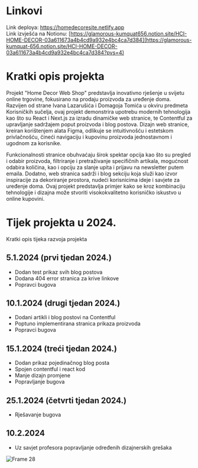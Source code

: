 # Linkovi
Link deploya: https://homedecoresite.netlify.app  
Link izvješća na Notionu: [https://glamorous-kumquat656.notion.site/HCI-HOME-DECOR-03a611673a4b4cd9a932e4bc4ca7d384](https://glamorous-kumquat-656.notion.site/HCI-HOME-DECOR-03a611673a4b4cd9a932e4bc4ca7d384?pvs=4)




# Kratki opis projekta
Projekt "Home Decor Web Shop" predstavlja inovativno rješenje u svijetu online trgovine, fokusirano na prodaju proizvoda za uređenje doma. Razvijen od strane Ivana Lazarušića i Domagoja Tomića u okviru predmeta Korisničkih sučelja, ovaj projekt demonstrira upotrebu modernih tehnologija kao što su React i Next.js za izradu dinamičke web stranice, te Contentful za upravljanje sadržajem poput proizvoda i blog postova. Dizajn web stranice, kreiran korištenjem alata Figma, odlikuje se intuitivnošću i estetskom privlačnošću, čineći navigaciju i kupovinu proizvoda jednostavnom i ugodnom za korisnike.

Funkcionalnosti stranice obuhvaćaju širok spektar opcija kao što su pregled i odabir proizvoda, filtriranje i pretraživanje specifičnih artikala, mogućnost odabira količina, kao i opciju za slanje upita i prijavu na newsletter putem emaila. Dodatno, web stranica sadrži i blog sekciju koja služi kao izvor inspiracije za dekoriranje prostora, nudeći korisnicima ideje i savjete za uređenje doma. Ovaj projekt predstavlja primjer kako se kroz kombinaciju tehnologije i dizajna može stvoriti visokokvalitetno korisničko iskustvo u online kupovini.

# Tijek projekta u 2024.
Kratki opis tijeka razvoja projekta
## 5.1.2024 (prvi tjedan 2024.)
* Dodan test prikaz svih blog postova
* Dodana 404 error stranica za krive linkove
* Popravci bugova

## 10.1.2024 (drugi tjedan 2024.)
* Dodani artikli i blog postovi na Contentful
* Poptuno implementirana stranica prikaza proizvoda
* Popravci bugova

## 15.1.2024 (treći tjedan 2024.)
* Dodan prikaz pojedinačnog blog posta
* Spojen contentful i react kod
* Manje dizajn promjene
* Popravljanje bugova

## 25.1.2024 (četvrti tjedan 2024.)
* Rješavanje bugova

## 10.2.2024
* Uz savjet profesora popravljanje određenih dizajnerskih grešaka

![Frame 28](https://github.com/LazaCoder/HCIprojekt/assets/134958421/3603581a-abfb-4a90-a948-03dfe5f82aaa)
